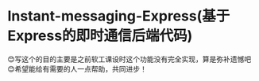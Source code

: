 # Instant-messaging-Express(基于Express的即时通信后端代码)
😊写这个的目的主要是之前软工课设时这个功能没有完全实现，算是弥补遗憾吧
😊希望能给有需要的人一点帮助，共同进步！
